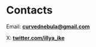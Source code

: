 # Contacts

Email: **curvednebula@gmail.com**

X: **[twitter.com/illya_ike](https://x.com/illya_ike)**
